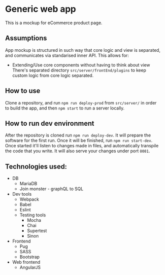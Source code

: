 # Generic web app
This is a mockup for eCommerce product page.
## Assumptions
App mockup is structured in such way that core logic and view is separated, and communicates via standarised inner API. This allows for:
* Extending/Use core components without having to think about view 
There's separated directory `src/server/frontEnd/plugins` to keep custom logic from core logic separated.
## How to use
Clone a repository, and run `npm run deploy-prod` from `src/server/` in order to build the app, and then `npm start` to run a server locally.
## How to run dev environment
After the repository is cloned run `npm run deploy-dev`. It will prepare the software for the first run. Once it will be finished, run `npm run start-dev`. Once started it'll listen to changes made in files, and automatically transpile the code that you write. It will also serve your changes under port `8081`.
## Technologies used:
* DB
    * MariaDB
    * Join monster - graphQL to SQL
* Dev tools
    * Webpack
    * Babel
    * Eslint
    * Testing tools
        * Mocha
        * Chai
        * Supertest
        * Sinon
* Frontend
    * Pug
    * SASS
    * Bootstrap
* Web frontend
    * AngularJS
